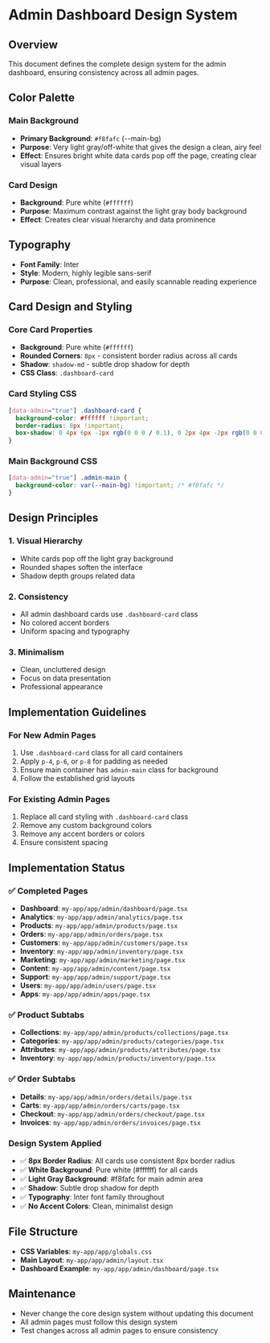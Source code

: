 # Admin Dashboard Design System

## Overview
This document defines the complete design system for the admin dashboard, ensuring consistency across all admin pages.

## Color Palette

### Main Background
- **Primary Background**: `#f8fafc` (--main-bg)
- **Purpose**: Very light gray/off-white that gives the design a clean, airy feel
- **Effect**: Ensures bright white data cards pop off the page, creating clear visual layers

### Card Design
- **Background**: Pure white (`#ffffff`)
- **Purpose**: Maximum contrast against the light gray body background
- **Effect**: Creates clear visual hierarchy and data prominence

## Typography
- **Font Family**: Inter
- **Style**: Modern, highly legible sans-serif
- **Purpose**: Clean, professional, and easily scannable reading experience

## Card Design and Styling

### Core Card Properties
- **Background**: Pure white (`#ffffff`)
- **Rounded Corners**: `8px` - consistent border radius across all cards
- **Shadow**: `shadow-md` - subtle drop shadow for depth
- **CSS Class**: `.dashboard-card`

### Card Styling CSS
```css
[data-admin="true"] .dashboard-card {
  background-color: #ffffff !important;
  border-radius: 8px !important;
  box-shadow: 0 4px 6px -1px rgb(0 0 0 / 0.1), 0 2px 4px -2px rgb(0 0 0 / 0.1) !important; /* shadow-md */
}
```

### Main Background CSS
```css
[data-admin="true"] .admin-main {
  background-color: var(--main-bg) !important; /* #f8fafc */
}
```

## Design Principles

### 1. Visual Hierarchy
- White cards pop off the light gray background
- Rounded shapes soften the interface
- Shadow depth groups related data

### 2. Consistency
- All admin dashboard cards use `.dashboard-card` class
- No colored accent borders
- Uniform spacing and typography

### 3. Minimalism
- Clean, uncluttered design
- Focus on data presentation
- Professional appearance

## Implementation Guidelines

### For New Admin Pages
1. Use `.dashboard-card` class for all card containers
2. Apply `p-4`, `p-6`, or `p-8` for padding as needed
3. Ensure main container has `admin-main` class for background
4. Follow the established grid layouts

### For Existing Admin Pages
1. Replace all card styling with `.dashboard-card` class
2. Remove any custom background colors
3. Remove any accent borders or colors
4. Ensure consistent spacing

## Implementation Status

### ✅ Completed Pages
- **Dashboard**: `my-app/app/admin/dashboard/page.tsx`
- **Analytics**: `my-app/app/admin/analytics/page.tsx`
- **Products**: `my-app/app/admin/products/page.tsx`
- **Orders**: `my-app/app/admin/orders/page.tsx`
- **Customers**: `my-app/app/admin/customers/page.tsx`
- **Inventory**: `my-app/app/admin/inventory/page.tsx`
- **Marketing**: `my-app/app/admin/marketing/page.tsx`
- **Content**: `my-app/app/admin/content/page.tsx`
- **Support**: `my-app/app/admin/support/page.tsx`
- **Users**: `my-app/app/admin/users/page.tsx`
- **Apps**: `my-app/app/admin/apps/page.tsx`

### ✅ Product Subtabs
- **Collections**: `my-app/app/admin/products/collections/page.tsx`
- **Categories**: `my-app/app/admin/products/categories/page.tsx`
- **Attributes**: `my-app/app/admin/products/attributes/page.tsx`
- **Inventory**: `my-app/app/admin/products/inventory/page.tsx`

### ✅ Order Subtabs
- **Details**: `my-app/app/admin/orders/details/page.tsx`
- **Carts**: `my-app/app/admin/orders/carts/page.tsx`
- **Checkout**: `my-app/app/admin/orders/checkout/page.tsx`
- **Invoices**: `my-app/app/admin/orders/invoices/page.tsx`

### Design System Applied
- ✅ **8px Border Radius**: All cards use consistent 8px border radius
- ✅ **White Background**: Pure white (#ffffff) for all cards
- ✅ **Light Gray Background**: #f8fafc for main admin area
- ✅ **Shadow**: Subtle drop shadow for depth
- ✅ **Typography**: Inter font family throughout
- ✅ **No Accent Colors**: Clean, minimalist design

## File Structure
- **CSS Variables**: `my-app/app/globals.css`
- **Main Layout**: `my-app/app/admin/layout.tsx`
- **Dashboard Example**: `my-app/app/admin/dashboard/page.tsx`

## Maintenance
- Never change the core design system without updating this document
- All admin pages must follow this design system
- Test changes across all admin pages to ensure consistency
